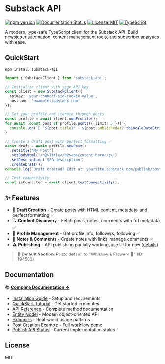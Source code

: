 # Substack API

[![npm version](https://badge.fury.io/js/substack-api.svg)](https://badge.fury.io/js/substack-api)
[![Documentation Status](https://readthedocs.org/projects/substack-api/badge/?version=latest)](https://substack-api.readthedocs.io/en/latest/?badge=latest)
[![License: MIT](https://img.shields.io/badge/License-MIT-yellow.svg)](https://opensource.org/licenses/MIT)
[![TypeScript](https://img.shields.io/badge/TypeScript-Ready-blue.svg)](https://www.typescriptlang.org/)

A modern, type-safe TypeScript client for the Substack API. Build newsletter automation, content management tools, and subscriber analytics with ease.

## QuickStart

```bash
npm install substack-api
```

```typescript
import { SubstackClient } from 'substack-api';

// Initialize client with your API key
const client = new SubstackClient({
  apiKey: 'your-connect-sid-cookie-value',
  hostname: 'example.substack.com'
});

// Get your profile and iterate through posts
const profile = await client.ownProfile();
for await (const post of profile.posts({ limit: 5 })) {
  console.log(`📄 "${post.title}" - ${post.publishedAt?.toLocaleDateString()}`);
}

// Create a draft post with perfect formatting ✅
const draft = await profile.newPost()
  .setTitle('My Post')
  .setBodyHtml('<h2>Title</h2><p>Content here</p>')
  .setDescription('SEO description')
  .createDraft();
console.log(`Draft created! Edit at: yoursite.substack.com/publish/post/${draft.id}`);

// Test connectivity
const isConnected = await client.testConnectivity();
```

## ✨ Features

- 📝 **Draft Creation** - Create posts with HTML content, metadata, and perfect formatting ✅
- 🔍 **Content Discovery** - Fetch posts, notes, comments with full metadata ✅
- 👤 **Profile Management** - Get profile info, followers, following ✅
- 💬 **Notes & Comments** - Create notes with links, manage comments ✅
- ⚠️ **Publishing** - API publishing partially working, use UI for now ([details](PUBLISH_API_STATUS.md))

> 📌 **Default Section**: Posts default to "Whiskey & Flowers 🌸" (ID: 194500)

## Documentation

📚 **[Complete Documentation →](https://substack-api.readthedocs.io/)**

- [Installation Guide](docs/installation.md) - Setup and requirements
- [QuickStart Tutorial](docs/quickstart.md) - Get started in minutes  
- [API Reference](docs/api-reference.md) - Complete method documentation
- [Entity Model](docs/entity-model.md) - Modern object-oriented API
- [Examples](docs/examples.md) - Real-world usage patterns
- [Post Creation Example](EXAMPLE_POST_CREATION.ts) - Full workflow demo
- [Publish API Status](PUBLISH_API_STATUS.md) - Current implementation status

## License

MIT
